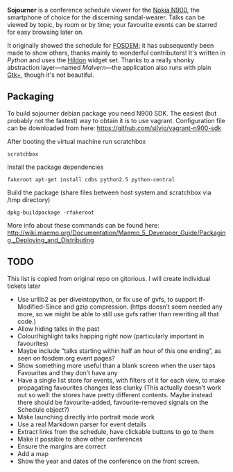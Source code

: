 **Sojourner** is a conference schedule viewer for the [Nokia N900](http://maemo.nokia.com/n900/), the smartphone of choice for the discerning sandal-wearer. Talks can be viewed by topic, by room or by time; your favourite events can be starred for easy browsing later on.

It originally showed the schedule for [FOSDEM](http://fosdem.org/); it has subsequently been made to show others, thanks mainly to wonderful contributors! It's written in *Python* and uses the [Hildon](http://pymaemo.garage.maemo.org/python_hildon_manual/) widget set. Thanks to a really shonky abstraction layer—named *Malvern*—the application also runs with plain [Gtk+](http://www.gtk.org/), though it's not beautiful.

Packaging
---------
To build sojourner debian package you need N900 SDK. The easiest (but probably not the fastest) way to obtain it is to use vagrant. Configuration file can be downloaded from here: https://github.com/silvio/vagrant-n900-sdk

After booting the virtual machine run scratchbox

	scratchbox

Install the package dependencies
	
	fakeroot apt-get install cdbs python2.5 python-central

Build the package (share files between host system and scratchbox via /tmp directory)
	
	dpkg-buildpackage -rfakeroot

More info about these commands can be found here: http://wiki.maemo.org/Documentation/Maemo_5_Developer_Guide/Packaging,_Deploying_and_Distributing

TODO
----
This list is copied from original repo on gitorious. I will create individual tickets later

* Use urllib2 as per diveintopython, or fix use of gvfs, to support If-Modified-Since and gzip compression. (https doesn’t seem needed any more, so we might be able to still use gvfs rather than rewriting all that code.)
* Allow hiding talks in the past
* Colour/highlight talks happing right now (particularly important in favourites)
* Maybe include “talks starting within half an hour of this one ending”, as seen on fosdem.org event pages?
* Show something more useful than a blank screen when the user taps Favourites and they don’t have any
* Have a single list store for events, with filters of it for each view, to make propagating favourites changes less clunky (This actually doesn’t work out so well: the stores have pretty different contents. Maybe instead there should be favourite-added, favourite-removed signals on the Schedule object?)
* Make launching directly into portrait mode work
* Use a real Markdown parser for event details
* Extract links from the schedule, have clickable buttons to go to them
* Make it possible to show other conferences
* Ensure the margins are correct
* Add a map
* Show the year and dates of the conference on the front screen.
  

